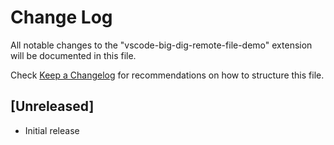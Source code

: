 # Change Log
All notable changes to the "vscode-big-dig-remote-file-demo" extension will be documented in this file.

Check [Keep a Changelog](http://keepachangelog.com/) for recommendations on how to structure this file.

## [Unreleased]
- Initial release
